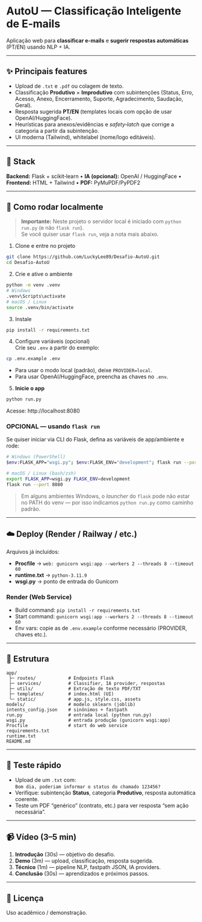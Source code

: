# AutoU — Classificação Inteligente de E‑mails

Aplicação web para **classificar e-mails** e **sugerir respostas automáticas** (PT/EN) usando NLP + IA.

---

## ✨ Principais features
- Upload de `.txt` e `.pdf` ou colagem de texto.
- Classificação **Produtivo** × **Improdutivo** com subintenções (Status, Erro, Acesso, Anexo, Encerramento, Suporte, Agradecimento, Saudação, Geral).
- Resposta sugerida **PT/EN** (templates locais com opção de usar OpenAI/HuggingFace).
- Heurísticas para anexos/evidências e *safety‑latch* que corrige a categoria a partir da subintenção.
- UI moderna (Tailwind), whitelabel (nome/logo editáveis).

---

## 🧰 Stack
**Backend:** Flask + scikit‑learn • **IA (opcional):** OpenAI / HuggingFace • **Frontend:** HTML + Tailwind • **PDF:** PyMuPDF/PyPDF2

---

## 🚀 Como rodar localmente

> **Importante:** Neste projeto o servidor local é iniciado com `python run.py` (e não `flask run`).  
> Se você quiser usar `flask run`, veja a nota mais abaixo.

1) Clone e entre no projeto
```bash
git clone https://github.com/LuckyLee89/Desafio-AutoU.git
cd Desafio-AutoU
```

2) Crie e ative o ambiente
```bash
python -m venv .venv
# Windows
.venv\Scripts\activate
# macOS / Linux
source .venv/bin/activate
```

3) Instale
```bash
pip install -r requirements.txt
```

4) Configure variáveis (opcional)  
Crie seu `.env` a partir do exemplo:
```bash
cp .env.example .env
```
- Para usar o modo local (padrão), deixe `PROVIDER=local`.
- Para usar OpenAI/HuggingFace, preencha as chaves no `.env`.

5) **Inicie o app**
```bash
python run.py
```
Acesse: http://localhost:8080

### OPCIONAL — usando `flask run`
Se quiser iniciar via CLI do Flask, defina as variáveis de app/ambiente e rode:
```bash
# Windows (PowerShell)
$env:FLASK_APP="wsgi.py"; $env:FLASK_ENV="development"; flask run --port 8080

# macOS / Linux (bash/zsh)
export FLASK_APP=wsgi.py FLASK_ENV=development
flask run --port 8080
```
> Em alguns ambientes Windows, o *launcher* do `flask` pode não estar no PATH do venv — por isso indicamos `python run.py` como caminho padrão.

---

## ☁️ Deploy (Render / Railway / etc.)

Arquivos já incluídos:
- **Procfile** → `web: gunicorn wsgi:app --workers 2 --threads 8 --timeout 60`
- **runtime.txt** → `python-3.11.9`
- **wsgi.py** → ponto de entrada do Gunicorn

### Render (Web Service)
- Build command: `pip install -r requirements.txt`
- Start command: `gunicorn wsgi:app --workers 2 --threads 8 --timeout 60`
- Env vars: copie as de `.env.example` conforme necessário (PROVIDER, chaves etc.).

---

## 📁 Estrutura
```
app/
 ├─ routes/            # Endpoints Flask
 ├─ services/          # Classifier, IA provider, respostas
 ├─ utils/             # Extração de texto PDF/TXT
 ├─ templates/         # index.html (UI)
 └─ static/            # app.js, style.css, assets
models/                # modelo sklearn (joblib)
intents_config.json    # sinônimos + fastpath
run.py                 # entrada local (python run.py)
wsgi.py                # entrada produção (gunicorn wsgi:app)
Procfile               # start do web service
requirements.txt
runtime.txt
README.md
```

---

## 🧪 Teste rápido
- Upload de um `.txt` com:  
  `Bom dia, poderiam informar o status do chamado 123456?`
- Verifique: subintenção **Status**, categoria **Produtivo**, resposta automática coerente.
- Teste um PDF “genérico” (contrato, etc.) para ver resposta “sem ação necessária”.

---

## 📹 Vídeo (3–5 min)
1. **Introdução** (30s) — objetivo do desafio.  
2. **Demo** (3m) — upload, classificação, resposta sugerida.  
3. **Técnico** (1m) — pipeline NLP, fastpath JSON, IA providers.  
4. **Conclusão** (30s) — aprendizados e próximos passos.

---

## 📜 Licença
Uso acadêmico / demonstração.
